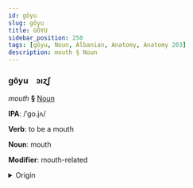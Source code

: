 ```yaml
---
id: gôyu
slug: gôyu
title: GÔYU
sidebar_position: 250
tags: [gôyu, Noun, Albanian, Anatomy, Anatomy 203]
description: mouth § Noun
---
```


### gôyu&emsp;<span kind="abugida">ꜿıɀʃ</span>

*mouth* **§** [Noun](../../tags/Noun)

**IPA**: /ˈgo.jʌ/

**Verb**: to be a mouth

**Noun**: mouth

**Modifier**: mouth-related

<details>
    <summary>Origin</summary>
    Albanian gojë /ˈɡojə/<br/>
    <em>Albanian Language Family</em>
</details>